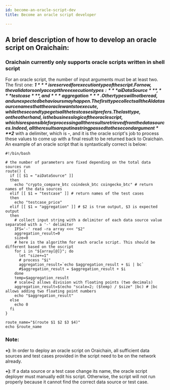 ```yaml
---
id: become-an-oracle-script-dev
title: Become an oracle script developer

---
```


## A brief description of how to develop an oracle script on Oraichain:

### Oraichain currently only supports oracle scripts written in shell script

For an oracle script, the number of input arguments must be at least two. The first one: ***$1*** is reserved for execution type of the script. For now, the validators only accept three execution types: ***aiDataSource***, ***testcase***, and ***aggregation***. Other types will not be read, and unexpected behaviours may happen. The first type collects all the AI data source names that the oracle wants to execute, while the second type gets all the test cases it prefers. The last type, on the other hand, is the business logic of the oracle script, which is responsible for processing all the results retrieved from the data sources. Indeed, all the results are put in a string passed to the second argument ***$2*** with a delimiter, which is ***-***, and it is the oracle script's job to process these values to come up with a final result to be returned back to Oraichain. An example of an oracle script that is syntaxtically correct is below:

```
#!/bin/bash

# the number of parameters are fixed depending on the total data sources run
route() {
  if [[ $1 = "aiDataSource" ]]
  then 
    echo "crypto_compare_btc coindesk_btc coingecko_btc" # return names of the data sources
  elif [[ $1 = "testcase" ]] # return names of the test cases
  then
    echo "testcase_price"
  elif [[ $1 = "aggregation" ]] # $2 is true output, $3 is expected output
  then
    # collect input string with a delimiter of each data source value separated with a '-' delimiter
    IFS='-' read -ra array <<< "$2"
    aggregation_result=0
    size=0
    # here is the algorithm for each oracle script. This should be different based on the oscript
    for i in "${array[@]}"; do
      let "size+=1"
      # process "$i"
      aggregation_result=`echo $aggregation_result + $i | bc`
      #$aggregation_result = $aggregation_result + $i
    done
    temp=$aggregation_result
    # scale=2 allows division with floating points (two decimals)
    aggregation_result=$(echo "scale=2; ($temp) / $size" |bc) # |bc allows adding two floating point numbers
    echo "$aggregation_result"
  else
    echo 0
  fi
}

route_name="$(route $1 $2 $3 $4)"
echo $route_name
```

### Note: 

**+)**: In order to deploy an oracle script on Oraichain, all sufficient data sources and test cases provided in the script need to be on the network already. 

**+)**: If a data source or a test case change its name, the oracle script deployer must manually edit his script. Otherwise, the script will not run properly because it cannot find the correct data source or test case.